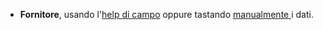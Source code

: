 - **Fornitore**, usando l'[help di campo](/docs/guide/operations-with-data/manual-entry-or-help-and-data-selection) oppure tastando [manualmente ](/docs/guide/operations-with-data/manual-entry-or-help-and-data-selection) i dati.